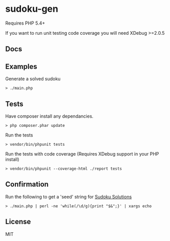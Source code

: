 # sudoku-gen

Requires PHP 5.4+

If you want to run unit testing code coverage you will need 
XDebug >=2.0.5

## Docs


## Examples

Generate a solved sudoku 

    > ./main.php

## Tests

Have composer install any dependancies.

    > php composer.phar update

Run the tests

    > vendor/bin/phpunit tests

Run the tests with code coverage (Requires XDebug support in your PHP install)

    > vendor/bin/phpunit --coverage-html ./report tests

## Confirmation

Run the following to get a 'seed' string for [Sudoku Solutions](http://www.sudoku-solutions.com/)

    > ./main.php | perl -ne 'while(/\d/g){print "$&";}' | xargs echo

## License

MIT

